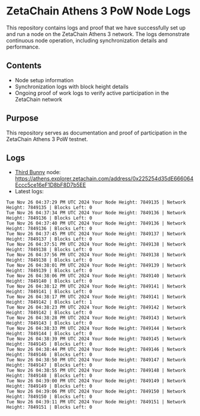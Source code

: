# ZetaChain Athens 3 PoW Node Logs
This repository contains logs and proof that we have successfully set up and run a node on the ZetaChain Athens 3 network. The logs demonstrate continuous node operation, including synchronization details and performance.

## Contents
- Node setup information
- Synchronization logs with block height details
- Ongoing proof of work logs to verify active participation in the ZetaChain network

## Purpose
This repository serves as documentation and proof of participation in the ZetaChain Athens 3 PoW testnet.

## Logs

- [Third Bunny](https://thirdbunny.xyz/) node: https://athens.explorer.zetachain.com/address/0x225254d35dE666064Eccc5ce16eF1D8bF8D7b5EE
- Latest logs:
```
Tue Nov 26 04:37:29 PM UTC 2024 Your Node Height: 7849135 | Network Height: 7849135 | Blocks Left: 0
Tue Nov 26 04:37:34 PM UTC 2024 Your Node Height: 7849136 | Network Height: 7849136 | Blocks Left: 0
Tue Nov 26 04:37:40 PM UTC 2024 Your Node Height: 7849136 | Network Height: 7849136 | Blocks Left: 0
Tue Nov 26 04:37:45 PM UTC 2024 Your Node Height: 7849137 | Network Height: 7849137 | Blocks Left: 0
Tue Nov 26 04:37:51 PM UTC 2024 Your Node Height: 7849138 | Network Height: 7849138 | Blocks Left: 0
Tue Nov 26 04:37:56 PM UTC 2024 Your Node Height: 7849138 | Network Height: 7849138 | Blocks Left: 0
Tue Nov 26 04:38:01 PM UTC 2024 Your Node Height: 7849139 | Network Height: 7849139 | Blocks Left: 0
Tue Nov 26 04:38:06 PM UTC 2024 Your Node Height: 7849140 | Network Height: 7849140 | Blocks Left: 0
Tue Nov 26 04:38:12 PM UTC 2024 Your Node Height: 7849141 | Network Height: 7849141 | Blocks Left: 0
Tue Nov 26 04:38:17 PM UTC 2024 Your Node Height: 7849141 | Network Height: 7849142 | Blocks Left: 1
Tue Nov 26 04:38:23 PM UTC 2024 Your Node Height: 7849142 | Network Height: 7849142 | Blocks Left: 0
Tue Nov 26 04:38:28 PM UTC 2024 Your Node Height: 7849143 | Network Height: 7849143 | Blocks Left: 0
Tue Nov 26 04:38:33 PM UTC 2024 Your Node Height: 7849144 | Network Height: 7849144 | Blocks Left: 0
Tue Nov 26 04:38:39 PM UTC 2024 Your Node Height: 7849145 | Network Height: 7849145 | Blocks Left: 0
Tue Nov 26 04:38:44 PM UTC 2024 Your Node Height: 7849146 | Network Height: 7849146 | Blocks Left: 0
Tue Nov 26 04:38:50 PM UTC 2024 Your Node Height: 7849147 | Network Height: 7849147 | Blocks Left: 0
Tue Nov 26 04:38:55 PM UTC 2024 Your Node Height: 7849148 | Network Height: 7849148 | Blocks Left: 0
Tue Nov 26 04:39:00 PM UTC 2024 Your Node Height: 7849149 | Network Height: 7849149 | Blocks Left: 0
Tue Nov 26 04:39:06 PM UTC 2024 Your Node Height: 7849150 | Network Height: 7849150 | Blocks Left: 0
Tue Nov 26 04:39:11 PM UTC 2024 Your Node Height: 7849151 | Network Height: 7849151 | Blocks Left: 0
```
